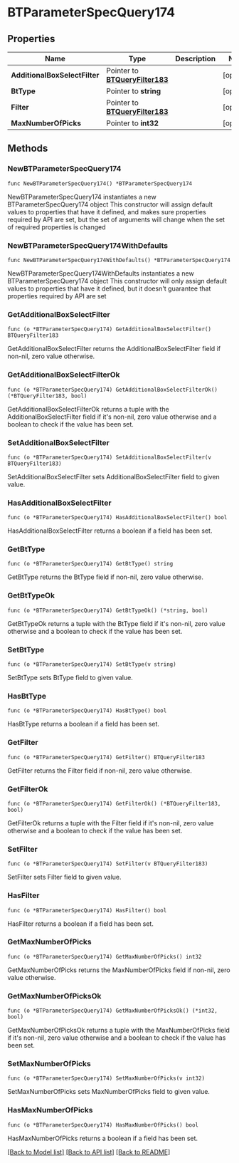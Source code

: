 # BTParameterSpecQuery174

## Properties

Name | Type | Description | Notes
------------ | ------------- | ------------- | -------------
**AdditionalBoxSelectFilter** | Pointer to [**BTQueryFilter183**](BTQueryFilter-183.md) |  | [optional] 
**BtType** | Pointer to **string** |  | [optional] 
**Filter** | Pointer to [**BTQueryFilter183**](BTQueryFilter-183.md) |  | [optional] 
**MaxNumberOfPicks** | Pointer to **int32** |  | [optional] 

## Methods

### NewBTParameterSpecQuery174

`func NewBTParameterSpecQuery174() *BTParameterSpecQuery174`

NewBTParameterSpecQuery174 instantiates a new BTParameterSpecQuery174 object
This constructor will assign default values to properties that have it defined,
and makes sure properties required by API are set, but the set of arguments
will change when the set of required properties is changed

### NewBTParameterSpecQuery174WithDefaults

`func NewBTParameterSpecQuery174WithDefaults() *BTParameterSpecQuery174`

NewBTParameterSpecQuery174WithDefaults instantiates a new BTParameterSpecQuery174 object
This constructor will only assign default values to properties that have it defined,
but it doesn't guarantee that properties required by API are set

### GetAdditionalBoxSelectFilter

`func (o *BTParameterSpecQuery174) GetAdditionalBoxSelectFilter() BTQueryFilter183`

GetAdditionalBoxSelectFilter returns the AdditionalBoxSelectFilter field if non-nil, zero value otherwise.

### GetAdditionalBoxSelectFilterOk

`func (o *BTParameterSpecQuery174) GetAdditionalBoxSelectFilterOk() (*BTQueryFilter183, bool)`

GetAdditionalBoxSelectFilterOk returns a tuple with the AdditionalBoxSelectFilter field if it's non-nil, zero value otherwise
and a boolean to check if the value has been set.

### SetAdditionalBoxSelectFilter

`func (o *BTParameterSpecQuery174) SetAdditionalBoxSelectFilter(v BTQueryFilter183)`

SetAdditionalBoxSelectFilter sets AdditionalBoxSelectFilter field to given value.

### HasAdditionalBoxSelectFilter

`func (o *BTParameterSpecQuery174) HasAdditionalBoxSelectFilter() bool`

HasAdditionalBoxSelectFilter returns a boolean if a field has been set.

### GetBtType

`func (o *BTParameterSpecQuery174) GetBtType() string`

GetBtType returns the BtType field if non-nil, zero value otherwise.

### GetBtTypeOk

`func (o *BTParameterSpecQuery174) GetBtTypeOk() (*string, bool)`

GetBtTypeOk returns a tuple with the BtType field if it's non-nil, zero value otherwise
and a boolean to check if the value has been set.

### SetBtType

`func (o *BTParameterSpecQuery174) SetBtType(v string)`

SetBtType sets BtType field to given value.

### HasBtType

`func (o *BTParameterSpecQuery174) HasBtType() bool`

HasBtType returns a boolean if a field has been set.

### GetFilter

`func (o *BTParameterSpecQuery174) GetFilter() BTQueryFilter183`

GetFilter returns the Filter field if non-nil, zero value otherwise.

### GetFilterOk

`func (o *BTParameterSpecQuery174) GetFilterOk() (*BTQueryFilter183, bool)`

GetFilterOk returns a tuple with the Filter field if it's non-nil, zero value otherwise
and a boolean to check if the value has been set.

### SetFilter

`func (o *BTParameterSpecQuery174) SetFilter(v BTQueryFilter183)`

SetFilter sets Filter field to given value.

### HasFilter

`func (o *BTParameterSpecQuery174) HasFilter() bool`

HasFilter returns a boolean if a field has been set.

### GetMaxNumberOfPicks

`func (o *BTParameterSpecQuery174) GetMaxNumberOfPicks() int32`

GetMaxNumberOfPicks returns the MaxNumberOfPicks field if non-nil, zero value otherwise.

### GetMaxNumberOfPicksOk

`func (o *BTParameterSpecQuery174) GetMaxNumberOfPicksOk() (*int32, bool)`

GetMaxNumberOfPicksOk returns a tuple with the MaxNumberOfPicks field if it's non-nil, zero value otherwise
and a boolean to check if the value has been set.

### SetMaxNumberOfPicks

`func (o *BTParameterSpecQuery174) SetMaxNumberOfPicks(v int32)`

SetMaxNumberOfPicks sets MaxNumberOfPicks field to given value.

### HasMaxNumberOfPicks

`func (o *BTParameterSpecQuery174) HasMaxNumberOfPicks() bool`

HasMaxNumberOfPicks returns a boolean if a field has been set.


[[Back to Model list]](../README.md#documentation-for-models) [[Back to API list]](../README.md#documentation-for-api-endpoints) [[Back to README]](../README.md)


